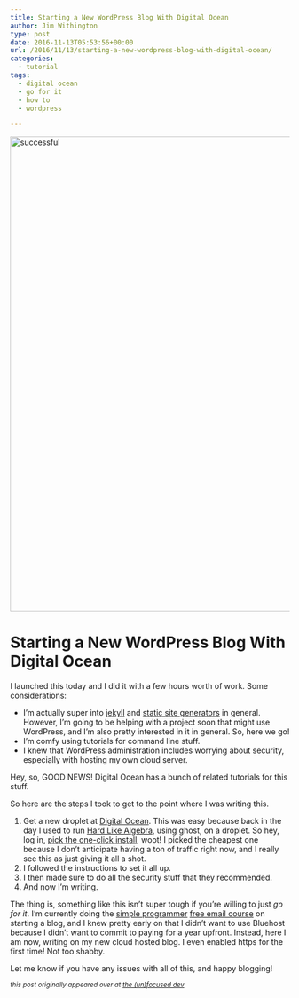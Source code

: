 ```yaml
---
title: Starting a New WordPress Blog With Digital Ocean
author: Jim Withington
type: post
date: 2016-11-13T05:53:56+00:00
url: /2016/11/13/starting-a-new-wordpress-blog-with-digital-ocean/
categories:
  - tutorial
tags:
  - digital ocean
  - go for it
  - how to
  - wordpress

---
```

<img src="http://unfocused.tech/wp-content/uploads/2016/11/successful-1.png" alt="successful" width="1283" height="856" class="aligncenter size-full wp-image-12" />

# Starting a New WordPress Blog With Digital Ocean

I launched this today and I did it with a few hours worth of work. Some considerations:

  * I&#8217;m actually super into [jekyll][1] and [static site generators][2] in general. However, I&#8217;m going to be helping with a project soon that might use WordPress, and I&#8217;m also pretty interested in it in general. So, here we go!
  * I&#8217;m comfy using tutorials for command line stuff.
  * I knew that WordPress administration includes worrying about security, especially with hosting my own cloud server.

Hey, so, GOOD NEWS! Digital Ocean has a bunch of related tutorials for this stuff.

So here are the steps I took to get to the point where I was writing this.

  1. Get a new droplet at [Digital Ocean][3]. This was easy because back in the day I used to run [Hard Like Algebra][4], using ghost, on a droplet. So hey, log in, [pick the one-click install][5], woot! I picked the cheapest one because I don&#8217;t anticipate having a ton of traffic right now, and I really see this as just giving it all a shot.
  2. I followed the instructions to set it all up.
  3. I then made sure to do all the security stuff that they recommended.
  4. And now I&#8217;m writing.

The thing is, something like this isn&#8217;t super tough if you&#8217;re willing to just _go for it_. I&#8217;m currently doing the [simple programmer][6] [free email course][7] on starting a blog, and I knew pretty early on that I didn&#8217;t want to use Bluehost because I didn&#8217;t want to commit to paying for a year upfront. Instead, here I am now, writing on my new cloud hosted blog. I even enabled https for the first time! Not too shabby.

Let me know if you have any issues with all of this, and happy blogging!

<small> *this post originally appeared over at [the (un)focused dev][dev]*</small>

 [1]: https://jekyllrb.com/
 [2]: https://staticsitegenerators.net/
 [3]: https://m.do.co/c/628740d52fb9
 [4]: http://hardlikealgebra.com
 [5]: https://www.digitalocean.com/community/tutorials/how-to-use-the-wordpress-one-click-install-on-digitalocean
 [6]: https://simpleprogrammer.com/
 [7]: https://simpleprogrammer.com/lp/create-your-blog-1/
[dev]: http://unfocused.tech

